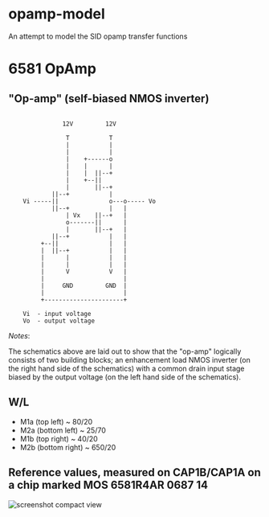 # opamp-model
An attempt to model the SID opamp transfer functions


6581 OpAmp
===

"Op-amp" (self-biased NMOS inverter)
------------------------------------
~~~

               12V         12V

                T           T
                |           |
                |           |
                |    +------o
                |    |      |
                |    |  ||--+
                |    +--||
                |       ||--+
            ||--+           |
    Vi -----||              o---o----- Vo
            ||--+           |   |
                | Vx    ||--+   |
                o-------||      |
                |       ||--+   |
            ||--+           |   |
         +--||              |   |
         |  ||--+           |   |
         |      |           |   |
         |      |           |   |
         |      V           V   |
         |                      |
         |     GND         GND  |
         |                      |
         +----------------------+

    Vi  - input voltage
    Vo  - output voltage
~~~

_Notes_:

The schematics above are laid out to show that the "op-amp" logically
consists of two building blocks; an enhancement load NMOS inverter (on the
right hand side of the schematics) with a common drain input stage biased
by the output voltage (on the left hand side of the schematics).


W/L
---
* M1a (top left)      ~ 80/20
* M2a (bottom left)   ~ 25/70
* M1b (top right)     ~ 40/20
* M2b (bottom right)  ~ 650/20


Reference values, measured on CAP1B/CAP1A on a chip marked MOS 6581R4AR 0687 14
---

![screenshot compact view](https://github.com/libsidplayfp/opamp-model/opamp-6581.png)
